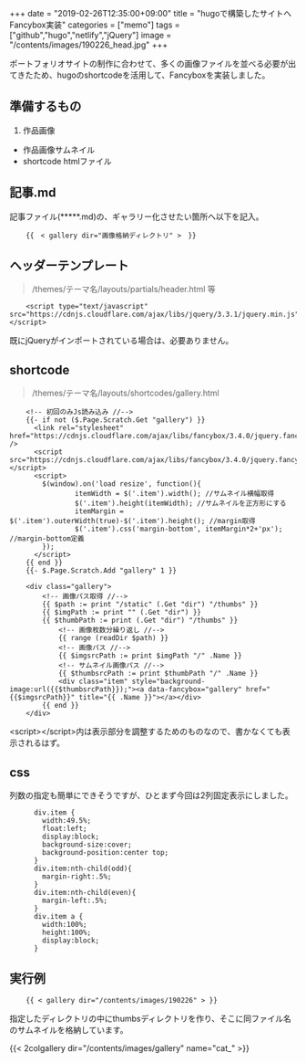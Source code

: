 +++
date = "2019-02-26T12:35:00+09:00"
title = "hugoで構築したサイトへFancybox実装"
categories = ["memo"]
tags = ["github","hugo","netlify","jQuery"]
image = "/contents/images/190226_head.jpg"
+++

ポートフォリオサイトの制作に合わせて、多くの画像ファイルを並べる必要が出てきたため、hugoのshortcodeを活用して、Fancyboxを実装しました。

<!--more-->

## 準備するもの

1. 作品画像
+ 作品画像サムネイル
+ shortcode htmlファイル

## 記事.md

記事ファイル(*****.md)の、ギャラリー化させたい箇所へ以下を記入。

        {{　< gallery dir="画像格納ディレクトリ" >　}}

## ヘッダーテンプレート

> /themes/テーマ名/layouts/partials/header.html 等

        <script type="text/javascript" src="https://cdnjs.cloudflare.com/ajax/libs/jquery/3.3.1/jquery.min.js"></script>

既にjQueryがインポートされている場合は、必要ありません。

## shortcode

> /themes/テーマ名/layouts/shortcodes/gallery.html

        <!-- 初回のみJs読み込み //-->
        {{- if not ($.Page.Scratch.Get "gallery") }}
          <link rel="stylesheet" href="https://cdnjs.cloudflare.com/ajax/libs/fancybox/3.4.0/jquery.fancybox.min.css" />
          <script src="https://cdnjs.cloudflare.com/ajax/libs/fancybox/3.4.0/jquery.fancybox.min.js"></script>
          <script>
            $(window).on('load resize', function(){
        			itemWidth = $('.item').width(); //サムネイル横幅取得
        			$('.item').height(itemWidth); //サムネイルを正方形にする
        			itemMargin = $('.item').outerWidth(true)-$('.item').height(); //margin取得
        			$('.item').css('margin-bottom', itemMargin*2+'px'); //margin-bottom定義
            });
          </script>
        {{ end }}
        {{- $.Page.Scratch.Add "gallery" 1 }}

        <div class="gallery">
        	<!-- 画像パス取得 //-->
        	{{ $path := print "/static" (.Get "dir") "/thumbs" }}
        	{{ $imgPath := print "" (.Get "dir") }}
        	{{ $thumbPath := print (.Get "dir") "/thumbs" }}
        		<!-- 画像枚数分繰り返し //-->
        		{{ range (readDir $path) }}
        		<!-- 画像パス //-->
        		{{ $imgsrcPath := print $imgPath "/" .Name }}
        		<!-- サムネイル画像パス //-->
        		{{ $thumbsrcPath := print $thumbPath "/" .Name }}
        		<div class="item" style="background-image:url({{$thumbsrcPath}});"><a data-fancybox="gallery" href="{{$imgsrcPath}}" title="{{ .Name }}"></a></div>
        	{{ end }}
        </div>

\<script\>\</script\>内は表示部分を調整するためのものなので、書かなくても表示されるはず。

## css

列数の指定も簡単にできそうですが、ひとまず今回は2列固定表示にしました。

          div.item {
            width:49.5%;
            float:left;
            display:block;
            background-size:cover;
            background-position:center top;
          }
          div.item:nth-child(odd){
            margin-right:.5%;
          }
          div.item:nth-child(even){
            margin-left:.5%;
          }
          div.item a {
            width:100%;
            height:100%;
            display:block;
          }

## 実行例

        {{ < gallery dir="/contents/images/190226" > }}

指定したディレクトリの中にthumbsディレクトリを作り、そこに同ファイル名のサムネイルを格納しています。

{{< 2colgallery dir="/contents/images/gallery" name="cat_" >}}
